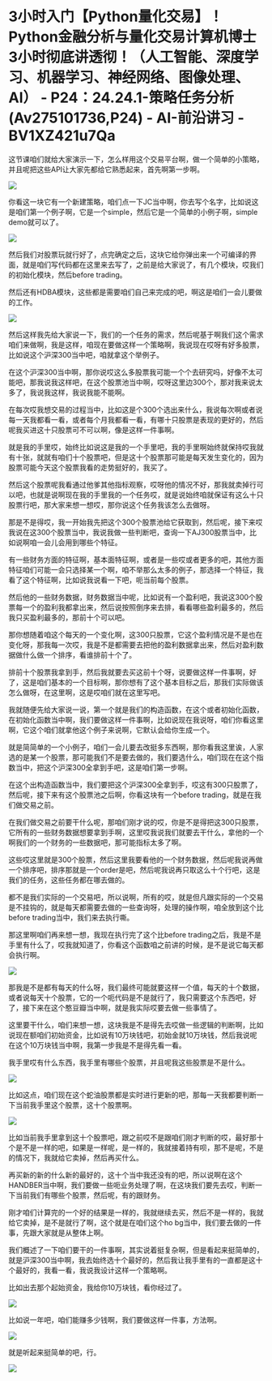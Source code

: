 # 3小时入门【Python量化交易】！Python金融分析与量化交易计算机博士3小时彻底讲透彻！（人工智能、深度学习、机器学习、神经网络、图像处理、AI） - P24：24.24.1-策略任务分析(Av275101736,P24) - AI-前沿讲习 - BV1XZ421u7Qa

这节课咱们就给大家演示一下，怎么样用这个交易平台啊，做一个简单的小策略，并且呢把这些API让大家先都给它熟悉起来，首先啊第一步啊。



![](img/865bbcb800115b2e897317c32aafc9ac_1.png)

你看这一块它有一个新建策略，咱们点一下JC当中啊，你去写个名字，比如说这是咱们第一个例子啊，它是一个simple，然后它是一个简单的小例子啊，simple demo就可以了。



![](img/865bbcb800115b2e897317c32aafc9ac_3.png)

然后我们对股票玩就行好了，点完确定之后，这块它给你弹出来一个可编译的界面，就是咱们写代码都在这里来去写了，之前是给大家说了，有几个模块，哎我们的初始化模块，然后before trading。

然后还有HDBA模块，这些都是需要咱们自己来完成的吧，啊这是咱们一会儿要做的工作。

![](img/865bbcb800115b2e897317c32aafc9ac_5.png)

然后这样我先给大家说一下，我们的一个任务的需求，然后呢基于啊我们这个需求咱们来做啊，我是这样，咱现在要做这样一个策略啊，我说现在哎呀有好多股票，比如说这个沪深300当中吧，咱就拿这个举例子。

在这个沪深300当中啊，那你说哎这么多股票我可能一个个去研究吗，好像不太可能吧，那我说我这样吧，在这个股票池当中啊，哎呀这里边300个，那对我来说太多了，我说我这样，我说我能不能啊。

在每次哎我想交易的过程当中，比如这是个300个选出来什么，我说每次啊或者说每一天我都看一看，或者每个月我都看一看，有哪十只股票是表现的更好的，然后呢我买进这十只股票可不可以啊，像是这样一件事啊。

就是我的手里哎，始终比如说这是我的一个手里吧，我的手里啊始终就保持哎我就有十张，就就有咱们十个股票吧，但是这十个股票那可能是每天发生变化的，因为股票可能今天这个股票我看的走势挺好的，我买了。

然后这个股票呢我看通过他爹其他指标观察，哎呀他的情况不好，那我就卖掉行可以吧，也就是说啊现在我的手里我的一个任务哎，就是说始终咱就保证有这么十只股票行吧，那大家来想一想哎，那你说这个任务我该怎么去做呀。

那是不是得哎，我一开始我先把这个300个股票池给它获取到，然后呢，接下来哎我说在这300个股票当中，我说我做一些判断吧，查询一下AJ300股票当中，比如说啊咱一会儿会用到哪些个特征。

有一些财务方面的特征啊，基本面特征啊，或者是一些哎或者更多的吧，其他方面特征咱们可能一会只选择某一个啊，咱不举那么太多的例子，那选择一个特征，我看了这个特征啊，比如说我说看一下吧，呃当前每个股票。

然后他的一些财务数据，财务数据当中呢，比如说有一个盈利吧，我说这300个股票每一个的盈利我都拿出来，然后说按照倒序来去排，看看哪些盈利最多的，然后我只买盈利最多的，那前十个可以吧。

那你想随着咱这个每天的一个变化啊，这300只股票，它这个盈利情况是不是也在变化呀，那我每一次哎，我是不是都需要去把他的盈利数据拿出来，然后对盈利数据做什么做一个排序，看谁排前十个了。

排前十个股票我拿到手，然后我就要去买这前十个呀，说要做这样一件事啊，好了，这是咱们基本的一个目标啊，那你想有了这个基本目标之后，那我们实际做该怎么做呀，在这里啊，这是哎咱们就在这里写吧。

我就随便先给大家说一说，第一个就是我们的构造函数，在这个或者初始化函数，在初始化函数当中啊，我们要做这样一件事啊，比如说现在我说呀，咱们你看这里啊，它这个咱们就拿他这个例子来说啊，它默认会给你生成一个。

就是简简单的一个小例子，咱们一会儿要去改挺多东西啊，那你看我这里诶，人家选的是某一个股票，那可能我们不是要去做的，我们要选什么，咱们现在在这个指数当中，把这个沪深300全拿到手吧，这是咱们第一步啊。

在这个出构造函数当中，我们要把这个沪深300全拿到手，哎这有300只股票了，然后呢，接下来有这个股票池之后啊，你看这块有一个before trading，就是在我们做交易之前。

在我们做交易之前要干什么呢，那咱们刚才说的哎，你是不是得把这300只股票，它所有的一些财务数据想要拿到手啊，这里哎我说我们就要去干什么，拿他的一个啊我们的一个财务的一些数据吧，那可能指标太多了啊。

这些哎这里就是300个股票，然后这里我要看他的一个财务数据，然后呢我说再做一个排序吧，排序那就是一个order是吧，然后呢我说再只取这么十个行吧，这是我们的任务，这些任务都在哪去做的。

都不是我们实际的一个交易吧，所以说啊，所有的哎，就是但凡跟实际的一个交易是不挂钩的，就是每天都需要去做的一些查询呀，处理的操作啊，咱全放到这个比before trading当中，我们来去执行嘶。

那这里啊咱们再来想一想，我现在执行完了这个比before trading之后，我是不是手里有什么了，哎我就知道了，你看这个函数咱之前讲的时候，是不是说它每天都会执行啊。



![](img/865bbcb800115b2e897317c32aafc9ac_7.png)

那我是不是都有每天的什么呀，我们最终可能就要这样一个值，每天的十个数据，或者说每天十个股票，它的一个呃代码是不是就行了，我只需要这个东西吧，好了，接下来在这个憨豆瓣当中啊，就是我实际哎要去做一些事情了。

这里要干什么，咱们来想一想，这块我是不是得先去哎做一些逻辑的判断啊，比如说现在额咱们初始资金，比如说有10万块钱吧，初始金就10万块钱，然后我说呢在这个10万块钱当中啊，我第一步我是不是得先看一看。

我手里哎有什么东西，我手里有哪些个股票，并且呢我这些股票是不是什么。

![](img/865bbcb800115b2e897317c32aafc9ac_9.png)

比如这点，咱们现在这个蛇油股票都是实时进行更新的吧，那每一天我都要判断一下当前我手里这个股票，这十个股票啊。



![](img/865bbcb800115b2e897317c32aafc9ac_11.png)

比如当前我手里拿到这十个股票吧，跟之前哎不是跟咱们刚才判断的哎，最好那十个是不是一样的吧，如果是一样呢，是一样的，我就接着持有呗，那不是呢，不是的情况下，我就给它卖掉，然后再买什么。

再买新的新的什么新的最好的，这十个当中我还没有的吧，所以说啊在这个HANDBER当中啊，我们要做一些呃业务处理了啊，在这块我们要先去哎，判断一下当前我们有哪些个股票，然后呢，有的跟财务。

刚才咱们计算完的一个好的结果是一样的，我就继续去买，然后不是一样的，我就给它卖掉，是不是就行了啊，这个就是在咱们这个ho bg当中，我们要去做的一件事，先跟大家就是从整体上啊。

我们概述了一下咱们要干的一件事啊，其实说着挺复杂啊，但是看起来挺简单的，就是沪深300当中啊，我去始终选十个最好的，然后我让我手里有的一直都是这十个最好的，我看一看，我说我设计这样一个策略啊。

比如出去那个起始资金，我给你10万块钱，看你经过了。

![](img/865bbcb800115b2e897317c32aafc9ac_13.png)

比如说一年吧，咱们能赚多少钱啊，我们要做这样一件事，方法啊。

![](img/865bbcb800115b2e897317c32aafc9ac_15.png)

就是听起来挺简单的吧，行。

![](img/865bbcb800115b2e897317c32aafc9ac_17.png)